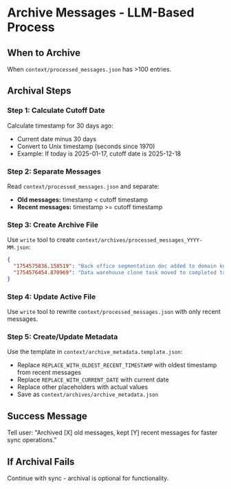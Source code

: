 # Archive Messages - LLM-Based Process

## When to Archive
When `context/processed_messages.json` has >100 entries.

## Archival Steps

### Step 1: Calculate Cutoff Date
Calculate timestamp for 30 days ago:
- Current date minus 30 days
- Convert to Unix timestamp (seconds since 1970)
- Example: If today is 2025-01-17, cutoff date is 2025-12-18

### Step 2: Separate Messages
Read `context/processed_messages.json` and separate:
- **Old messages:** timestamp < cutoff timestamp
- **Recent messages:** timestamp >= cutoff timestamp

### Step 3: Create Archive File
Use `write` tool to create `context/archives/processed_messages_YYYY-MM.json`:
```json
{
  "1754575836.158519": "Back office segmentation doc added to domain knowledge tasks",
  "1754576454.870969": "Data warehouse clone task moved to completed tasks"
}
```

### Step 4: Update Active File
Use `write` tool to rewrite `context/processed_messages.json` with only recent messages.

### Step 5: Create/Update Metadata
Use the template in `context/archive_metadata.template.json`:
- Replace `REPLACE_WITH_OLDEST_RECENT_TIMESTAMP` with oldest timestamp from recent messages
- Replace `REPLACE_WITH_CURRENT_DATE` with current date
- Replace other placeholders with actual values
- Save as `context/archives/archive_metadata.json`

## Success Message
Tell user: "Archived [X] old messages, kept [Y] recent messages for faster sync operations."

## If Archival Fails
Continue with sync - archival is optional for functionality.
